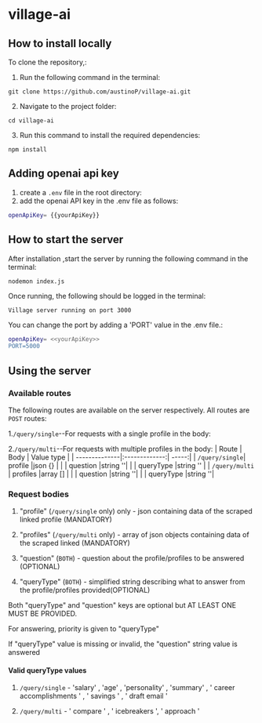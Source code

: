 # village-ai

## How to install locally

To clone the repository,:
1. Run the following command in the terminal:

```
git clone https://github.com/austinoP/village-ai.git
```

2. Navigate to the project folder:
```
cd village-ai
```

3. Run this command to install the required dependencies:

```
npm install
```
## Adding openai api key
1. create a `.env` file in the root directory:
2. add the openai API key in the .env file as follows:
```bash
openApiKey= {{yourApiKey}}
```

## How to start the server

After installation ,start the server by running the following command in the terminal:

```
nodemon index.js
```
Once running, the following should be logged in the terminal:
```
Village server running on port 3000
```

You can change the port by adding a 'PORT' value in the .env file.:
```bash
openApiKey= <<yourApiKey>>
PORT=5000
```

## Using the server
### Available routes
The following routes are available on the server respectively. All routes are `POST` routes:

1.`/query/single`--For requests with a single profile in the body:

2.`/query/multi`--For requests with multiple profiles in the body:
| Route         | Body          | Value type  |
| --------------|:-------------:| -----:|
| `/query/single`| profile       |json {}  |
|               | question      |string ''|
|               | queryType     |string '' |
| `/query/multi` | profiles      |array [] |
|               | question      |string ''|
|               | queryType     |string ''|

### Request bodies
1. "profile" (`/query/single` only) only - json containing data of the scraped linked profile (MANDATORY)

2. "profiles" (`/query/multi` only)  - array of json objects containing data of the scraped linked (MANDATORY)

3. "question" (`BOTH`) - question about the profile/profiles to be answered (OPTIONAL)

4. "queryType" (`BOTH`) - simplified string describing what to answer from the profile/profiles provided(OPTIONAL)

Both "queryType" and "question" keys are optional but AT LEAST ONE MUST BE PROVIDED.

For answering, priority is given to "queryType"

If "queryType" value is missing or invalid, the "question" string value is answered

#### Valid queryType values
1. `/query/single` - 'salary' , 'age' , 'personality' , 'summary' , ' career accomplishments ' , ' savings ' , ' draft email '

2. `/query/multi` - ' compare ' ,  ' icebreakers ', ' approach '






